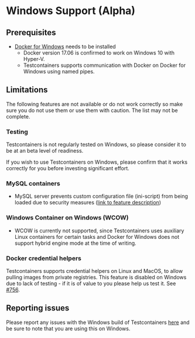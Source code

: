 # Windows Support (Alpha)

## Prerequisites
* [Docker for Windows](https://docs.docker.com/docker-for-windows/) needs to be installed
  * Docker version 17.06 is confirmed to work on Windows 10 with Hyper-V.
  * Testcontainers supports communication with Docker on Docker for Windows using named pipes.

## Limitations
The following features are not available or do not work correctly so make sure you do not use them or use them with 
caution. The list may not be complete.

### Testing

Testcontainers is not regularly tested on Windows, so please consider it to be at an beta level of readiness.

If you wish to use Testcontainers on Windows, please confirm that it works correctly for you before investing significant
effort.

### MySQL containers
* MySQL server prevents custom configuration file (ini-script) from being loaded due to security measures ([link to feature description](database_containers.md#using-an-init-script))

### Windows Container on Windows (WCOW)

* WCOW is currently not supported, since Testcontainers uses auxiliary Linux containers for certain tasks and Docker for Windows does not support hybrid engine mode at the time of writing.

### Docker credential helpers

Testcontainers supports credential helpers on Linux and MacOS, to allow pulling images from private registries. This feature is disabled on Windows due to lack of testing - if it is of value to you please help us test it. See [\#756](https://github.com/testcontainers/testcontainers-java/issues/756).

## Reporting issues

Please report any issues with the Windows build of Testcontainers [here](https://github.com/testcontainers/testcontainers-java/issues)
and be sure to note that you are using this on Windows.
